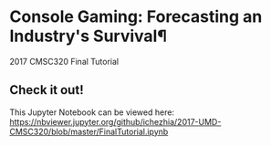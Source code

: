 # Console Gaming: Forecasting an Industry's Survival¶
2017 CMSC320 Final Tutorial

## Check it out!

This Jupyter Notebook can be viewed here: https://nbviewer.jupyter.org/github/ichezhia/2017-UMD-CMSC320/blob/master/FinalTutorial.ipynb
